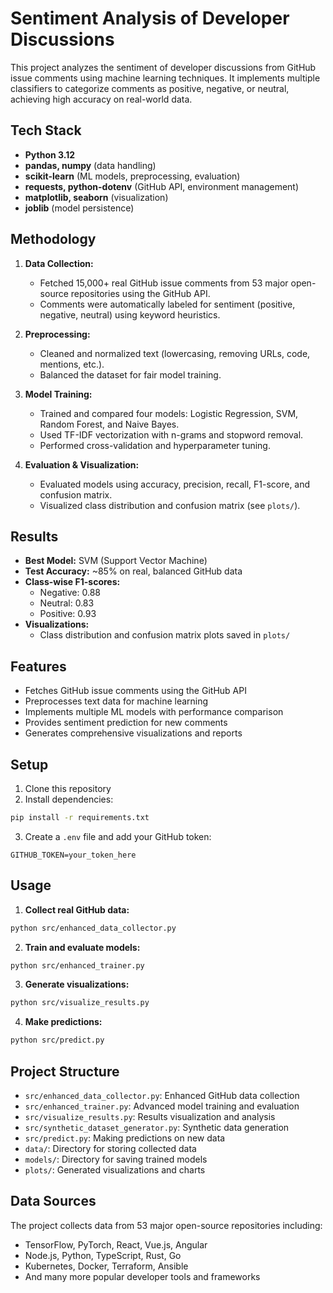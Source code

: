 # Sentiment Analysis of Developer Discussions

This project analyzes the sentiment of developer discussions from GitHub issue comments using machine learning techniques. It implements multiple classifiers to categorize comments as positive, negative, or neutral, achieving high accuracy on real-world data.

## Tech Stack
- **Python 3.12**
- **pandas, numpy** (data handling)
- **scikit-learn** (ML models, preprocessing, evaluation)
- **requests, python-dotenv** (GitHub API, environment management)
- **matplotlib, seaborn** (visualization)
- **joblib** (model persistence)

## Methodology
1. **Data Collection:**  
   - Fetched 15,000+ real GitHub issue comments from 53 major open-source repositories using the GitHub API.
   - Comments were automatically labeled for sentiment (positive, negative, neutral) using keyword heuristics.

2. **Preprocessing:**  
   - Cleaned and normalized text (lowercasing, removing URLs, code, mentions, etc.).
   - Balanced the dataset for fair model training.

3. **Model Training:**  
   - Trained and compared four models: Logistic Regression, SVM, Random Forest, and Naive Bayes.
   - Used TF-IDF vectorization with n-grams and stopword removal.
   - Performed cross-validation and hyperparameter tuning.

4. **Evaluation & Visualization:**  
   - Evaluated models using accuracy, precision, recall, F1-score, and confusion matrix.
   - Visualized class distribution and confusion matrix (see `plots/`).

## Results
- **Best Model:** SVM (Support Vector Machine)
- **Test Accuracy:** ~85% on real, balanced GitHub data
- **Class-wise F1-scores:**  
  - Negative: 0.88  
  - Neutral: 0.83  
  - Positive: 0.93
- **Visualizations:**  
  - Class distribution and confusion matrix plots saved in `plots/`

## Features
- Fetches GitHub issue comments using the GitHub API
- Preprocesses text data for machine learning
- Implements multiple ML models with performance comparison
- Provides sentiment prediction for new comments
- Generates comprehensive visualizations and reports

## Setup
1. Clone this repository
2. Install dependencies:
```bash
pip install -r requirements.txt
```
3. Create a `.env` file and add your GitHub token:
```
GITHUB_TOKEN=your_token_here
```

## Usage
1. **Collect real GitHub data:**
```bash
python src/enhanced_data_collector.py
```

2. **Train and evaluate models:**
```bash
python src/enhanced_trainer.py
```

3. **Generate visualizations:**
```bash
python src/visualize_results.py
```

4. **Make predictions:**
```bash
python src/predict.py
```

## Project Structure
- `src/enhanced_data_collector.py`: Enhanced GitHub data collection
- `src/enhanced_trainer.py`: Advanced model training and evaluation
- `src/visualize_results.py`: Results visualization and analysis
- `src/synthetic_dataset_generator.py`: Synthetic data generation
- `src/predict.py`: Making predictions on new data
- `data/`: Directory for storing collected data
- `models/`: Directory for saving trained models
- `plots/`: Generated visualizations and charts

## Data Sources
The project collects data from 53 major open-source repositories including:
- TensorFlow, PyTorch, React, Vue.js, Angular
- Node.js, Python, TypeScript, Rust, Go
- Kubernetes, Docker, Terraform, Ansible
- And many more popular developer tools and frameworks
